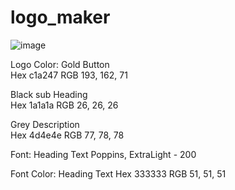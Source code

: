 # logo_maker

![image](https://github.com/aseeralfaisal/logo_maker/assets/67814164/ec654455-4c7d-4130-95b3-43368b54c83b)

Logo Color:
Gold Button   
Hex c1a247
RGB 193, 162, 71

Black sub Heading  
Hex 1a1a1a
RGB 26, 26, 26

Grey Description  
Hex 4d4e4e
RGB 77, 78, 78

Font: Heading Text 
Poppins, ExtraLight - 200

Font Color: Heading Text
Hex 333333
RGB 51, 51, 51

